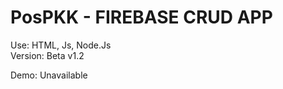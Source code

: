 # PosPKK - FIREBASE CRUD APP

Use: HTML, Js, Node.Js <br>
Version: Beta v1.2

Demo: <a>Unavailable</a>
